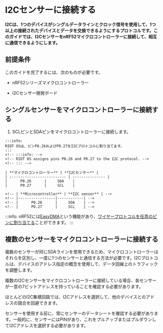 # I2Cセンサーに接続する
<!-- # Connect to an I2C sensor -->

**I2Cは、1つのデバイスがシングルデータラインとクロック信号を使用して、1つ以上の接続されたデバイスとデータを交換できるようにするプロトコルです。このガイドでは、I2CセンサーをnRF52マイクロコントローラーに接続して、相互に通信できるようにします。**
<!-- **I2C is a protocol that allows one device to exchange data with one or more connected devices through the use of a single data line and clock signal. In this guide, you connect an I2C sensor to an nRF52 microcontroller so that they can communicate with each other.** -->

## 前提条件
<!-- ## Prerequisites -->

このガイドを完了するには、次のものが必要です。
<!-- To complete this guide, you need the following: -->

- nRF52シリーズマイクロコントローラー
<!-- - An nRF52 series microcontroller -->
- I2Cセンサー開発ボード
<!-- - An I2C sensor development board -->

## シングルセンサーをマイクロコントローラーに接続する
<!-- ## Connect a single sensor to your microcontroller -->

1. SCLピンとSDAピンをマイクロコントローラーに接続します。
  <!-- 1. Connect the SCL and SDA pins to the microcontroller -->

    :::info:
    RIOT OSは、ピンP0.26およびP0.27をI2Cプロトコルに割り当てます。
    :::
    <!-- :::info: -->
    <!-- RIOT OS assigns pins P0.26 and P0.27 to the I2C protocol. -->
    <!-- ::: -->

    | **マイクロコントローラー** | **I2Cセンサー** |
    | :------------------------- | :-------------- |
    |      P0.26      |     SDA    |
    |      P0.27      |     SCL    |

    <!-- | **Microcontroller** | **I2C sensor** | -->
    <!-- |-----------------|------------| -->
    <!-- |      P0.26      |     SDA    | -->
    <!-- |      P0.27      |     SCL    | -->

:::info:
nRF52には[EasyDMA](https://infocenter.nordicsemi.com/index.jsp?topic=%2Fcom.nordic.infocenter.nrf52832.ps.v1.1%2Feasydma.html&cp=3_1_0_9&anchor=easydma)という機能があり、[ワイヤープロトコルを任意のピンに割り当てる](https://infocenter.nordicsemi.com/index.jsp?topic=%2Fcom.nordic.infocenter.nrf52832.ps.v1.1%2Ftwim.html&cp=3_1_0_32&anchor=concept_scx_f5p_xr)ことができます。
:::
<!-- :::info: -->
<!-- The nRF52 has a feature called [EasyDMA](https://infocenter.nordicsemi.com/index.jsp?topic=%2Fcom.nordic.infocenter.nrf52832.ps.v1.1%2Feasydma.html&cp=3_1_0_9&anchor=easydma), which allows you to [assign wire protocols to any pin](https://infocenter.nordicsemi.com/index.jsp?topic=%2Fcom.nordic.infocenter.nrf52832.ps.v1.1%2Ftwim.html&cp=3_1_0_32&anchor=concept_scx_f5p_xr). -->
<!-- ::: -->

## 複数のセンサーをマイクロコントローラーに接続する
<!-- ## Connect multiple sensors to your microcontroller -->

複数のセンサーが同じSDAラインを使用できるため、マイクロコントローラーはそれらを区別し、一度に1つのセンサーと通信する方法が必要です。I2Cプロトコルは、デバイスのアドレス指定の概念を使用して、データ回線上のトラフィックを調整します。
<!-- Because multiple sensors can use the same SDA line, the microcontroller needs a way to distinguish them and talk to a single sensor at a time. The I2C protocol uses the concept of device addressing to coordinate traffic on the data line. -->

複数のI2Cセンサーをマイクロコントローラーに接続している場合、各センサーが一意の7ビットアドレスを持っていることを確認する必要があります。
<!-- If you're connecting more than one I2C sensor to your microcontroller, you need to make sure that each one has a unique 7-bit address. -->

ほとんどのI2C集積回路では、I2Cアドレスを選択して、他のデバイスとのアドレスの競合を回避できます。
<!-- Most I2C integrated circuits allow you to select I2C addresses to avoid address conflicts with other devices. -->

センサーを使用する前に、常にセンサーのデータシートを確認する必要があります。一般的に、センサーにはPINがあり、これをプルアップまたはプルダウンしてI2Cアドレスを選択する必要があります。
<!-- You should always check the datasheet of your sensor before using it. Generally, sensors have a PIN that you need to pull up or down to select the I2C address. -->
